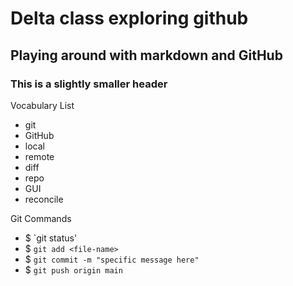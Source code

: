 # Delta class exploring github

## Playing around with markdown and GitHub

### This is a slightly smaller header

Vocabulary List
- git
- GitHub
- local
- remote
- diff
- repo
- GUI
- reconcile

Git Commands
- $ `git status'
- $ `git add <file-name>`
- $ `git commit -m "specific message here"`
- $ `git push origin main`
